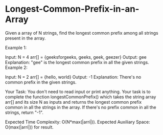# Longest-Common-Prefix-in-an-Array


Given a array of N strings, find the longest common prefix among all strings present in the array.


Example 1:

Input:
N = 4
arr[] = {geeksforgeeks, geeks, geek,
         geezer}
Output: gee
Explanation: "gee" is the longest common
prefix in all the given strings.
Example 2:

Input: 
N = 2
arr[] = {hello, world}
Output: -1
Explanation: There's no common prefix
in the given strings.

Your Task:
You don't need to read input or print anything. Your task is to complete the function longestCommonPrefix() which takes the string array arr[] and its size N as inputs and returns the longest common prefix common in all the strings in the array. If there's no prefix common in all the strings, return "-1".


Expected Time Complexity: O(N*max(|arri|)).
Expected Auxiliary Space: O(max(|arri|)) for result.

